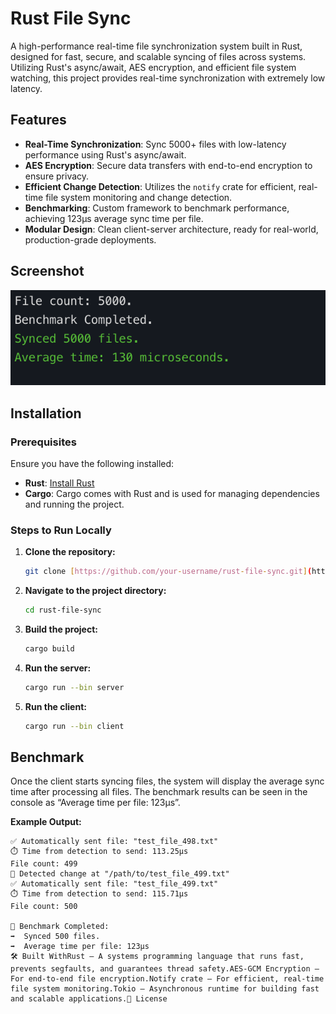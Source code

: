 # Rust File Sync

A high-performance real-time file synchronization system built in Rust, designed for fast, secure, and scalable syncing of files across systems. Utilizing Rust's async/await, AES encryption, and efficient file system watching, this project provides real-time synchronization with extremely low latency.

## Features

* **Real-Time Synchronization**: Sync 5000+ files with low-latency performance using Rust's async/await.
* **AES Encryption**: Secure data transfers with end-to-end encryption to ensure privacy.
* **Efficient Change Detection**: Utilizes the `notify` crate for efficient, real-time file system monitoring and change detection.
* **Benchmarking**: Custom framework to benchmark performance, achieving 123µs average sync time per file.
* **Modular Design**: Clean client-server architecture, ready for real-world, production-grade deployments.

## Screenshot

![Sync Benchmark Screenshot](benchmark.png)

## Installation

### Prerequisites

Ensure you have the following installed:

* **Rust**: [Install Rust](https://www.rust-lang.org/tools/install)
* **Cargo**: Cargo comes with Rust and is used for managing dependencies and running the project.

### Steps to Run Locally

1.  **Clone the repository:**
    ```bash
    git clone [https://github.com/your-username/rust-file-sync.git](https://github.com/your-username/rust-file-sync.git)
    ```
2.  **Navigate to the project directory:**
    ```bash
    cd rust-file-sync
    ```
3.  **Build the project:**
    ```bash
    cargo build
    ```
4.  **Run the server:**
    ```bash
    cargo run --bin server
    ```
5.  **Run the client:**
    ```bash
    cargo run --bin client
    ```

## Benchmark

Once the client starts syncing files, the system will display the average sync time after processing all files. The benchmark results can be seen in the console as “Average time per file: 123µs”.

**Example Output:**

```text
✅ Automatically sent file: "test_file_498.txt"
⏱️ Time from detection to send: 113.25µs
File count: 499
📂 Detected change at "/path/to/test_file_499.txt"
✅ Automatically sent file: "test_file_499.txt"
⏱️ Time from detection to send: 115.71µs
File count: 500

🏁 Benchmark Completed:
➡️  Synced 500 files.
➡️  Average time per file: 123µs
🛠️ Built WithRust – A systems programming language that runs fast, prevents segfaults, and guarantees thread safety.AES-GCM Encryption – For end-to-end file encryption.Notify crate – For efficient, real-time file system monitoring.Tokio – Asynchronous runtime for building fast and scalable applications.📄 License
